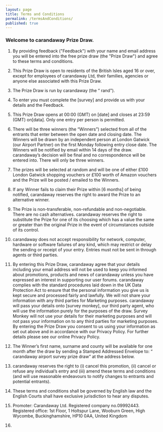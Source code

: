 ```yaml
---
layout: page
title: Terms and Conditions
permalink: /termsAndConditions/
published: true
---
```


### Welcome to carandaway Prize Draw.

1. By providing feedback ("Feedback") with your name and email address you will be entered into the free prize draw (the "Prize Draw") and agree to these terms and conditions.

2. This Prize Draw is open to residents of the British Isles aged 16 or over, except for employees of carandaway Ltd, their families, agencies or anyone else associated with this Prize Draw.

3. The Prize Draw is run by carandaway (the “ rand").

4. To enter you must complete the [survey] and provide us with your details and the Feedback.

5. This Prize Draw opens at 00:00 (GMT) on [date] and closes at 23:59 (GMT) on[data]. Only one entry per person is permitted. 

6. There will be three winners (the “Winners”) selected from all of the entrants that enter between the open date and closing date. The Winners will be drawn by an independent person at London Gatwick (our Airport Partner) on the first Monday following entry close date. The Winners will be notified by email within 14 days of the draw. carandaway’s decision will be final and no correspondence will be entered into. There will only be three winners.

7. The prizes will be selected at random and will be one of either £100 London Gatwick shopping vouchers or £100 worth of Amazon vouchers and the Prize will be posted / emailed to the Winners.

8. If any Winner fails to claim their Prize within [6 months] of being notified, carandaway reserves the right to award the Prize to an alternative winner.

9. The Prize is non-transferable, non-refundable and non-negotiable. There are no cash alternatives. carandaway reserves the right to substitute the Prize for one of its choosing which has a value the same or greater than the original Prize in the event of circumstances outside of its control.

10. carandaway does not accept responsibility for network, computer, hardware or software failures of any kind, which may restrict or delay the sending or receipt of your entry. Entries must not be sent in through agents or third parties.

11. By entering this Prize Draw, carandaway agree that your details including your email address will not be used to keep you informed about promotions, products and news of carandaway unless you have expressed an interest in supporting our user forums. carandaway complies with the standard procedures laid down in the UK Data Protection Act to ensure that the personal information you give us is kept secure and processed fairly and lawfully. We will not share your information with any third parties for Marketing purposes. carandaway will pass your details onto [survey monkey], our third party agent, who will use the information purely for the purposes of the draw. Survey Monkey will not use your details for their marketing purposes and will not pass your information on to any third parties for marketing purposes. By entering the Prize Draw you consent to us using your information as set out above and in accordance with our Privacy Policy. For further details please see our online Privacy Policy.

12. The Winner’s first name, surname and county will be available for one month after the draw by sending a Stamped Addressed Envelope to: “ carandaway airport survey prize draw“  at the address below.

13. carandaway reserves the right to (i) cancel this promotion, (ii) cancel or refuse any individual’s entry and (iii) amend these terms and conditions (and will use reasonable endeavours to notify changes to entrants and potential entrants). 
14. These terms and conditions shall be governed by English law and the English Courts shall have exclusive jurisdiction to hear any disputes.

15. Promoter: Carandaway Ltd. Registered company no.09992443. Registered office: 1st Floor, 1 Holtspur Lane, Wooburn Green, High Wycombe, Buckinghamshire, HP10 0AA, United Kingdom

16. 
